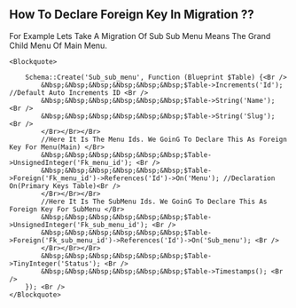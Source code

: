 
<div style="margin:0 auto;display: table; text-transform:capitalize;">
	<h2>How to Declare Foreign Key In Migration ??</h2>
	<p>For Example Lets take A migration Of Sub Sub menu means The Grand child menu of Main menu.</p>

	<blockquote>

		Schema::create('sub_sub_menu', function (Blueprint $table) {<br />
			&nbsp;&nbsp;&nbsp;&nbsp;&nbsp;&nbsp;$table->increments('id'); //Default Auto increments ID <br />
			&nbsp;&nbsp;&nbsp;&nbsp;&nbsp;&nbsp;$table->string('name'); <br />
			&nbsp;&nbsp;&nbsp;&nbsp;&nbsp;&nbsp;$table->string('slug'); <br />
			</br></br></br>
			//here it is The Menu ids. we goinG to declare this as Foreign key for Menu(Main) </br>
			&nbsp;&nbsp;&nbsp;&nbsp;&nbsp;&nbsp;$table->unsignedInteger('fk_menu_id'); <br />
			&nbsp;&nbsp;&nbsp;&nbsp;&nbsp;&nbsp;$table->foreign('fk_menu_id')->references('id')->on('menu'); //Declaration on(Primary keys Table)<br />
			</br></br></br>
			//here it is The SubMenu ids. we goinG to declare this as Foreign key for SubMenu </br>
			&nbsp;&nbsp;&nbsp;&nbsp;&nbsp;&nbsp;$table->unsignedInteger('fk_sub_menu_id'); <br />
			&nbsp;&nbsp;&nbsp;&nbsp;&nbsp;&nbsp;$table->foreign('fk_sub_menu_id')->references('id')->on('sub_menu'); <br />
			</br></br></br>
			&nbsp;&nbsp;&nbsp;&nbsp;&nbsp;&nbsp;$table->tinyInteger('status'); <br />
			&nbsp;&nbsp;&nbsp;&nbsp;&nbsp;&nbsp;$table->timestamps(); <br />
		}); <br />
	</blockquote>
</div>
